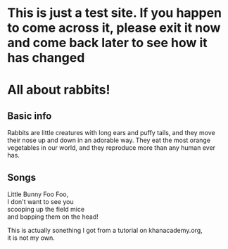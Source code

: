 <!DOCTYPE html>
<html>
    <head>
        <meta charset="utf-8">
        <title>All about rabbits!!</title>
    </head>
    <body>
    <h1>This is just a test site. If you happen to come across it, please exit it now and come back later to see how it has changed</p> 

   <h1>All about rabbits!</h1>
    
   <h2>Basic info</h2>
    
   <p>Rabbits are little creatures with long ears and puffy tails, and they move their nose up and down in an adorable way. They eat the most orange vegetables in our world, and they reproduce more than any human ever has.</p>
    
   <h2>Songs</h2>
    
   <p>Little Bunny Foo Foo, <br>
I don't want to see you <br>
scooping up the field mice <br>
and bopping them on the head!</p>
<p>This is actually sonething I got from a tutorial on khanacademy.org,<br> it is not my own.</p>


    
   </body>
</html>
